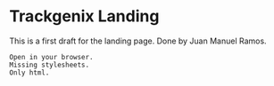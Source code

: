 # Trackgenix Landing
This is a first draft for the landing page.
Done by Juan Manuel Ramos.

```
Open in your browser.
Missing stylesheets.
Only html.
```
